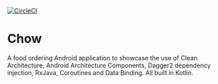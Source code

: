 [![CircleCI](https://circleci.com/gh/Onwa1kenobi/Chow/tree/master.svg?style=shield)](https://circleci.com/gh/Onwa1kenobi/Chow/tree/master)

# Chow
A food ordering Android application to showcase the use of Clean Architecture, Android Architecture Components,
Dagger2 dependency injection, RxJava, Coroutines and Data Binding. All built in Kotlin.
